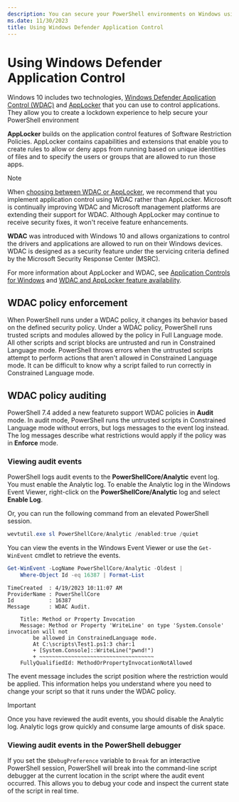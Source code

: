 ```yaml
---
description: You can secure your PowerShell environments on Windows using Windows Defender Application Control (WDAC).
ms.date: 11/30/2023
title: Using Windows Defender Application Control
---
```

# Using Windows Defender Application Control

Windows 10 includes two technologies, [Windows Defender Application Control (WDAC)][04] and
[AppLocker][01] that you can use to control applications. They allow you to create a lockdown
experience to help secure your PowerShell environment

**AppLocker** builds on the application control features of Software Restriction Policies. AppLocker
contains capabilities and extensions that enable you to create rules to allow or deny apps from
running based on unique identities of files and to specify the users or groups that are allowed to
run those apps.

> [!NOTE]
> When [choosing between WDAC or AppLocker][03], we recommend that you implement application control
> using WDAC rather than AppLocker. Microsoft is continually improving WDAC and Microsoft management
> platforms are extending their support for WDAC. Although AppLocker may continue to receive
> security fixes, it won't receive feature enhancements.

**WDAC** was introduced with Windows 10 and allows organizations to control the drivers and
applications are allowed to run on their Windows devices. WDAC is designed as a security feature
under the servicing criteria defined by the Microsoft Security Response Center (MSRC).

For more information about AppLocker and WDAC, see [Application Controls for Windows][04] and
[WDAC and AppLocker feature availability][02].

## WDAC policy enforcement

When PowerShell runs under a WDAC policy, it changes its behavior based on the defined security
policy. Under a WDAC policy, PowerShell runs trusted scripts and modules allowed by the policy in
Full Language mode. All other scripts and script blocks are untrusted and run in Constrained
Language mode. PowerShell throws errors when the untrusted scripts attempt to perform actions that
aren't allowed in Constrained Language mode. It can be difficult to know why a script failed to run
correctly in Constrained Language mode.

## WDAC policy auditing

PowerShell 7.4 added a new featureto support WDAC policies in **Audit** mode. In audit mode,
PowerShell runs the untrusted scripts in Constrained Language mode without errors, but logs messages
to the event log instead. The log messages describe what restrictions would apply if the policy was
in **Enforce** mode.

### Viewing audit events

PowerShell logs audit events to the **PowerShellCore/Analytic** event log. You must enable
the Analytic log. To enable the Analytic log in the Windows Event Viewer, right-click on the
**PowerShellCore/Analytic** log and select **Enable Log**.

Or, you can run the following command from an elevated PowerShell session.

```powershell
wevtutil.exe sl PowerShellCore/Analytic /enabled:true /quiet
```

You can view the events in the Windows Event Viewer or use the `Get-WinEvent` cmdlet to retrieve the
events.

```powershell
Get-WinEvent -LogName PowerShellCore/Analytic -Oldest |
    Where-Object Id -eq 16387 | Format-List
```

```Output
TimeCreated  : 4/19/2023 10:11:07 AM
ProviderName : PowerShellCore
Id           : 16387
Message      : WDAC Audit.

    Title: Method or Property Invocation
    Message: Method or Property 'WriteLine' on type 'System.Console' invocation will not
        be allowed in ConstrainedLanguage mode.
        At C:\scripts\Test1.ps1:3 char:1
        + [System.Console]::WriteLine("pwnd!")
        + ~~~~~~~~~~~~~~~~~~~~~~~~~~~~~~~~~~~~
    FullyQualifiedId: MethodOrPropertyInvocationNotAllowed
```

The event message includes the script position where the restriction would be applied. This
information helps you understand where you need to change your script so that it runs under the WDAC
policy.

> [!IMPORTANT]
> Once you have reviewed the audit events, you should disable the Analytic log. Analytic logs grow
> quickly and consume large amounts of disk space.

### Viewing audit events in the PowerShell debugger

If you set the `$DebugPreference` variable to `Break` for an interactive PowerShell session,
PowerShell will break into the command-line script debugger at the current location in the script
where the audit event occurred. This allows you to debug your code and inspect the current state of
the script in real time.

<!-- link references -->
[01]: /windows/security/threat-protection/windows-defender-application-control/applocker/what-is-applocker
[02]: /windows/security/threat-protection/windows-defender-application-control/feature-availability
[03]: /windows/security/threat-protection/windows-defender-application-control/wdac-and-applocker-overview#choose-when-to-use-wdac-or-applocker
[04]: /windows/security/threat-protection/windows-defender-application-control/windows-defender-application-control
